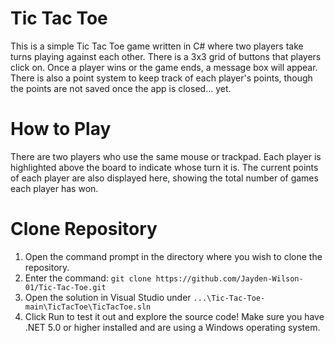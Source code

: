 # Tic Tac Toe
This is a simple Tic Tac Toe game written in C# where two players take turns playing against each other. 
There is a 3x3 grid of buttons that players click on. Once a player wins or the game ends, a message box will appear. 
There is also a point system to keep track of each player's points, though the points are not saved once the app is closed… yet.

# How to Play
There are two players who use the same mouse or trackpad. Each player is highlighted above the board to indicate whose turn it is. 
The current points of each player are also displayed here, showing the total number of games each player has won.

# Clone Repository
1. Open the command prompt in the directory where you wish to clone the repository.
2. Enter the command: `git clone https://github.com/Jayden-Wilson-01/Tic-Tac-Toe.git`
3. Open the solution in Visual Studio under `...\Tic-Tac-Toe-main\TicTacToe\TicTacToe.sln`
4. Click Run to test it out and explore the source code! Make sure you have .NET 5.0 or higher installed and are using a Windows operating system.
